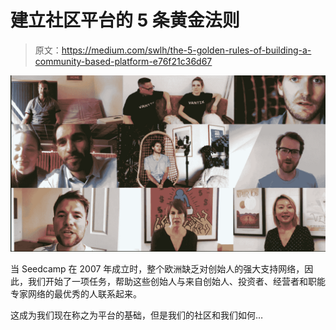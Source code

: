 # 建立社区平台的 5 条黄金法则

> 原文：<https://medium.com/swlh/the-5-golden-rules-of-building-a-community-based-platform-e76f21c36d67>

![](img/18714fdfc888150d0940eb21509947d0.png)

当 Seedcamp 在 2007 年成立时，整个欧洲缺乏对创始人的强大支持网络，因此，我们开始了一项任务，帮助这些创始人与来自创始人、投资者、经营者和职能专家网络的最优秀的人联系起来。

这成为我们现在称之为平台的基础，但是我们的社区和我们如何…